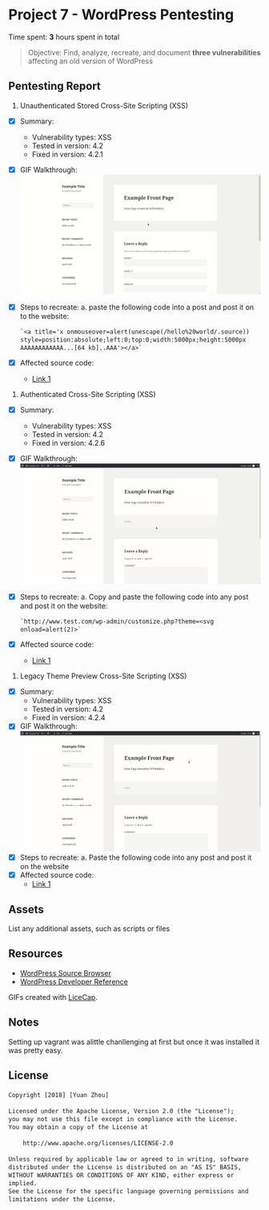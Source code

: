 
# Project 7 - WordPress Pentesting

Time spent: **3** hours spent in total

> Objective: Find, analyze, recreate, and document **three vulnerabilities** affecting an old version of WordPress

## Pentesting Report

1. Unauthenticated Stored Cross-Site Scripting (XSS)
  - [X] Summary: 
    - Vulnerability types: XSS
    - Tested in version: 4.2
    - Fixed in version: 4.2.1
  - [X] GIF Walkthrough: ![alt-text](./UnauthorizedXSS.gif)
  - [X] Steps to recreate: 
  		a. paste the following code into a post and post it on to the website:

  		`<a title='x onmouseover=alert(unescape(/hello%20world/.source)) style=position:absolute;left:0;top:0;width:5000px;height:5000px  AAAAAAAAAAAA...[64 kb]..AAA'></a>`

  - [X] Affected source code:
    - [Link 1](https://wpvulndb.com/vulnerabilities/7945)
1. Authenticated Cross-Site Scripting (XSS)	
  - [X] Summary: 
    - Vulnerability types: XSS
    - Tested in version: 4.2
    - Fixed in version: 4.2.6
  - [X] GIF Walkthrough: ![alt-text](./XSS3.gif)
  - [X] Steps to recreate: 
  		a. Copy and paste the following code into any post and post it on the website:

  		`http://www.test.com/wp-admin/customize.php?theme=<svg onload=alert(2)>`
  - [X] Affected source code:
    - [Link 1](https://github.com/WordPress/WordPress/commit/7ab65139c6838910426567849c7abed723932b87)
1. Legacy Theme Preview Cross-Site Scripting (XSS)
  - [X] Summary: 
    - Vulnerability types: XSS
    - Tested in version: 4.2
    - Fixed in version: 4.2.4
  - [X] GIF Walkthrough: ![alt-text](./XSS2.gif)
  - [X] Steps to recreate: 
  		a. Paste the following code into any post and post it on the website
  - [X] Affected source code:
    - [Link 1](https://core.trac.wordpress.org/changeset/33549)

## Assets

List any additional assets, such as scripts or files

## Resources

- [WordPress Source Browser](https://core.trac.wordpress.org/browser/)
- [WordPress Developer Reference](https://developer.wordpress.org/reference/)

GIFs created with [LiceCap](http://www.cockos.com/licecap/).

## Notes

Setting up vagrant was alittle chanllenging at first but once it was installed it was pretty easy.

## License

    Copyright [2018] [Yuan Zhou]

    Licensed under the Apache License, Version 2.0 (the "License");
    you may not use this file except in compliance with the License.
    You may obtain a copy of the License at

        http://www.apache.org/licenses/LICENSE-2.0

    Unless required by applicable law or agreed to in writing, software
    distributed under the License is distributed on an "AS IS" BASIS,
    WITHOUT WARRANTIES OR CONDITIONS OF ANY KIND, either express or implied.
    See the License for the specific language governing permissions and
    limitations under the License.